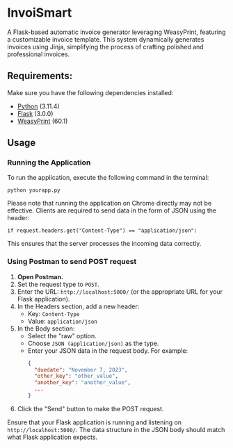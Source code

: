 # InvoiSmart

A Flask-based automatic invoice generator leveraging WeasyPrint, featuring a customizable invoice template. This system dynamically generates invoices using Jinja, simplifying the process of crafting polished and professional invoices.

## Requirements:

Make sure you have the following dependencies installed:

- [Python](https://www.python.org/) (3.11.4)
- [Flask](https://palletsprojects.com/p/flask/) (3.0.0)
- [WeasyPrint](https://weasyprint.readthedocs.io/) (60.1)

## Usage

### Running the Application

To run the application, execute the following command in the terminal:


`python yourapp.py`

Please note that running the application on Chrome directly may not be effective. Clients are required to send data in the form of JSON using the header:

`if request.headers.get("Content-Type") == "application/json":`

This ensures that the server processes the incoming data correctly.

### Using Postman to send POST request

1. **Open Postman.**
2. Set the request type to `POST`.
3. Enter the URL: `http://localhost:5000/` (or the appropriate URL for your Flask application).
4. In the Headers section, add a new header:
   - Key: `Content-Type`
   - Value: `application/json`
5. In the Body section:
   - Select the "raw" option.
   - Choose `JSON (application/json)` as the type.
   - Enter your JSON data in the request body. For example:
     ```json
     {
       "duedate": "November 7, 2023",
       "other_key": "other_value",
       "another_key": "another_value",
       ...
     }
     ```
6. Click the "Send" button to make the POST request.

Ensure that your Flask application is running and listening on `http://localhost:5000/`. The data structure in the JSON body should match what Flask application expects.
